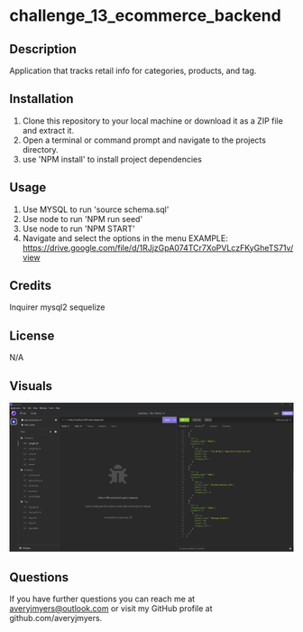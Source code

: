 # challenge_13_ecommerce_backend
## Description
Application that tracks retail info for categories, products, and tag. 

## Installation
1. Clone this repository to your local machine or download it as a ZIP file and extract it.
2. Open a terminal or command prompt and navigate to the projects directory.
3. use 'NPM install' to install project dependencies


## Usage

1. Use MYSQL to run 'source schema.sql'
2. Use node to run 'NPM run seed'
3. Use node to run 'NPM START'
4. Navigate and select the options in the menu
EXAMPLE:
https://drive.google.com/file/d/1RJjzGpA074TCr7XoPVLczFKyGheTS71v/view




## Credits

Inquirer
mysql2
sequelize


## License

N/A

## Visuals 

![Deployed Page](./readMePhoto/eb8c580cb9db7985237175917d1258c5.png)


## Questions 
 If you have further questions you can reach me at averyjmyers@outlook.com or visit my GitHub profile at github.com/averyjmyers.

